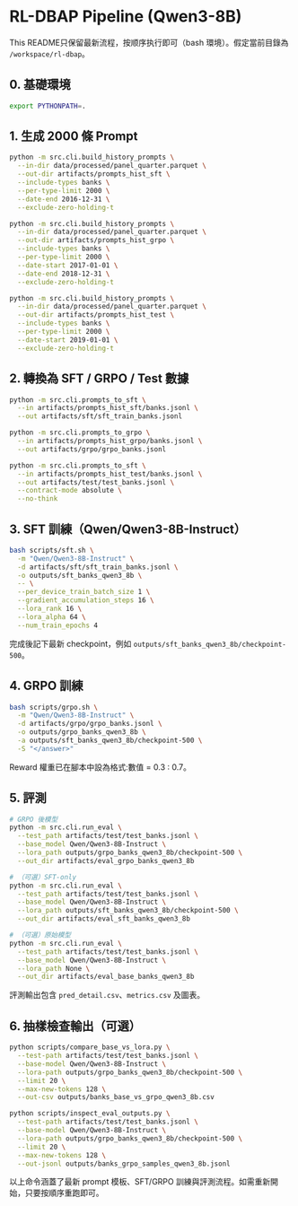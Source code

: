 ﻿# RL-DBAP Pipeline (Qwen3-8B)

This README只保留最新流程，按顺序执行即可（bash 環境）。假定當前目錄為 `/workspace/rl-dbap`。

## 0. 基礎環境
```bash
export PYTHONPATH=.
```

## 1. 生成 2000 條 Prompt
```bash
python -m src.cli.build_history_prompts \
  --in-dir data/processed/panel_quarter.parquet \
  --out-dir artifacts/prompts_hist_sft \
  --include-types banks \
  --per-type-limit 2000 \
  --date-end 2016-12-31 \
  --exclude-zero-holding-t

python -m src.cli.build_history_prompts \
  --in-dir data/processed/panel_quarter.parquet \
  --out-dir artifacts/prompts_hist_grpo \
  --include-types banks \
  --per-type-limit 2000 \
  --date-start 2017-01-01 \
  --date-end 2018-12-31 \
  --exclude-zero-holding-t

python -m src.cli.build_history_prompts \
  --in-dir data/processed/panel_quarter.parquet \
  --out-dir artifacts/prompts_hist_test \
  --include-types banks \
  --per-type-limit 2000 \
  --date-start 2019-01-01 \
  --exclude-zero-holding-t
```

## 2. 轉換為 SFT / GRPO / Test 數據
```bash
python -m src.cli.prompts_to_sft \
  --in artifacts/prompts_hist_sft/banks.jsonl \
  --out artifacts/sft/sft_train_banks.jsonl

python -m src.cli.prompts_to_grpo \
  --in artifacts/prompts_hist_grpo/banks.jsonl \
  --out artifacts/grpo/grpo_banks.jsonl

python -m src.cli.prompts_to_sft \
  --in artifacts/prompts_hist_test/banks.jsonl \
  --out artifacts/test/test_banks.jsonl \
  --contract-mode absolute \
  --no-think
```

## 3. SFT 訓練（Qwen/Qwen3-8B-Instruct）
```bash
bash scripts/sft.sh \
  -m "Qwen/Qwen3-8B-Instruct" \
  -d artifacts/sft/sft_train_banks.jsonl \
  -o outputs/sft_banks_qwen3_8b \
  -- \
  --per_device_train_batch_size 1 \
  --gradient_accumulation_steps 16 \
  --lora_rank 16 \
  --lora_alpha 64 \
  --num_train_epochs 4
```
完成後記下最新 checkpoint，例如 `outputs/sft_banks_qwen3_8b/checkpoint-500`。

## 4. GRPO 訓練
```bash
bash scripts/grpo.sh \
  -m "Qwen/Qwen3-8B-Instruct" \
  -d artifacts/grpo/grpo_banks.jsonl \
  -o outputs/grpo_banks_qwen3_8b \
  -a outputs/sft_banks_qwen3_8b/checkpoint-500 \
  -S "</answer>"
```
Reward 權重已在腳本中設為格式:數值 = 0.3 : 0.7。

## 5. 評測
```bash
# GRPO 後模型
python -m src.cli.run_eval \
  --test_path artifacts/test/test_banks.jsonl \
  --base_model Qwen/Qwen3-8B-Instruct \
  --lora_path outputs/grpo_banks_qwen3_8b/checkpoint-500 \
  --out_dir artifacts/eval_grpo_banks_qwen3_8b

# （可選）SFT-only
python -m src.cli.run_eval \
  --test_path artifacts/test/test_banks.jsonl \
  --base_model Qwen/Qwen3-8B-Instruct \
  --lora_path outputs/sft_banks_qwen3_8b/checkpoint-500 \
  --out_dir artifacts/eval_sft_banks_qwen3_8b

# （可選）原始模型
python -m src.cli.run_eval \
  --test_path artifacts/test/test_banks.jsonl \
  --base_model Qwen/Qwen3-8B-Instruct \
  --lora_path None \
  --out_dir artifacts/eval_base_banks_qwen3_8b
```
評測輸出包含 `pred_detail.csv`、`metrics.csv` 及圖表。

## 6. 抽樣檢查輸出（可選）
```bash
python scripts/compare_base_vs_lora.py \
  --test-path artifacts/test/test_banks.jsonl \
  --base-model Qwen/Qwen3-8B-Instruct \
  --lora-path outputs/grpo_banks_qwen3_8b/checkpoint-500 \
  --limit 20 \
  --max-new-tokens 128 \
  --out-csv outputs/banks_base_vs_grpo_qwen3_8b.csv

python scripts/inspect_eval_outputs.py \
  --test-path artifacts/test/test_banks.jsonl \
  --base-model Qwen/Qwen3-8B-Instruct \
  --lora-path outputs/grpo_banks_qwen3_8b/checkpoint-500 \
  --limit 20 \
  --max-new-tokens 128 \
  --out-jsonl outputs/banks_grpo_samples_qwen3_8b.jsonl
```

以上命令涵蓋了最新 prompt 模板、SFT/GRPO 訓練與評測流程。如需重新開始，只要按順序重跑即可。
